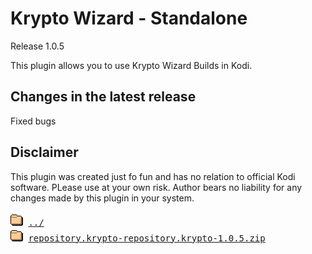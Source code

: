 # Krypto Wizard - Standalone
Release 1.0.5

This plugin allows you to use Krypto Wizard Builds in Kodi. 


## Changes in the latest release 
 Fixed bugs

## Disclaimer 
 This plugin was created just fo fun and has no relation to official Kodi software. PLease use at your own risk. Author bears no liability for any changes made by this plugin in your system.
 
 
<pre>
<img src="../icons/folder.gif" alt="[DIR]" > <a href="../">../</a> 
<img src="../icons/folder.gif" alt="[DIR]" > <a href="repository.krypto/">repository.krypto-repository.krypto-1.0.5.zip</a> 
</pre>
